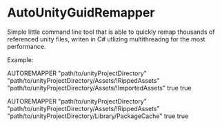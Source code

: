 # AutoUnityGuidRemapper
Simple little command line tool that is able to quickly remap thousands of referenced unity files, writen in C# utlizing multithreadng for the most performance.

Example:

AUTOREMAPPER "path/to/unityProjectDirectory" "path/to/unityProjectDirectory/Assets/!RippedAssets" "path/to/unityProjectDirectory/Assets/!ImportedAssets" true true

AUTOREMAPPER "path/to/unityProjectDirectory" "path/to/unityProjectDirectory/Assets/!RippedAssets" "path/to/unityProjectDirectory/Library/PackageCache" true true
